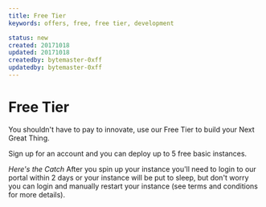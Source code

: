 ```yaml
---
title: Free Tier
keywords: offers, free, free tier, development

status: new
created: 20171018
updated: 20171018
createdby: bytemaster-0xff
updatedby: bytemaster-0xff
---
```


# Free Tier

You shouldn't have to pay to innovate, use our Free Tier to build your Next Great Thing.

Sign up for an account and you can deploy up to 5 free basic instances. 

 <i>Here's the Catch</i> After you spin up your instance
you'll need to login to our portal within 2 days or your instance will be put to sleep, but don't worry you can login and manually restart your instance (see terms and conditions for more details).
